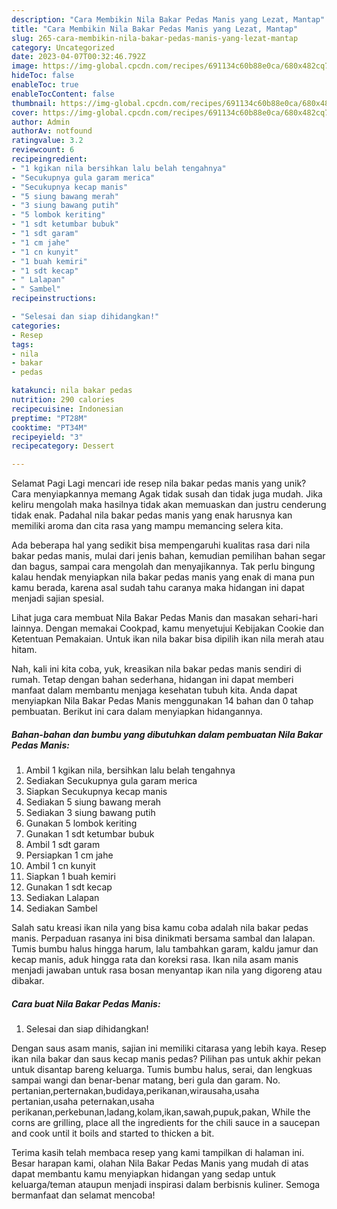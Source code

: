 ```yaml
---
description: "Cara Membikin Nila Bakar Pedas Manis yang Lezat, Mantap"
title: "Cara Membikin Nila Bakar Pedas Manis yang Lezat, Mantap"
slug: 265-cara-membikin-nila-bakar-pedas-manis-yang-lezat-mantap
category: Uncategorized
date: 2023-04-07T00:32:46.792Z
image: https://img-global.cpcdn.com/recipes/691134c60b88e0ca/680x482cq70/nila-bakar-pedas-manis-foto-resep-utama.jpg
hideToc: false
enableToc: true
enableTocContent: false
thumbnail: https://img-global.cpcdn.com/recipes/691134c60b88e0ca/680x482cq70/nila-bakar-pedas-manis-foto-resep-utama.jpg
cover: https://img-global.cpcdn.com/recipes/691134c60b88e0ca/680x482cq70/nila-bakar-pedas-manis-foto-resep-utama.jpg
author: Admin
authorAv: notfound
ratingvalue: 3.2
reviewcount: 6
recipeingredient:
- "1 kgikan nila bersihkan lalu belah tengahnya"
- "Secukupnya gula garam merica"
- "Secukupnya kecap manis"
- "5 siung bawang merah"
- "3 siung bawang putih"
- "5 lombok keriting"
- "1 sdt ketumbar bubuk"
- "1 sdt garam"
- "1 cm jahe"
- "1 cn kunyit"
- "1 buah kemiri"
- "1 sdt kecap"
- " Lalapan"
- " Sambel"
recipeinstructions:

- "Selesai dan siap dihidangkan!"
categories:
- Resep
tags:
- nila
- bakar
- pedas

katakunci: nila bakar pedas 
nutrition: 290 calories
recipecuisine: Indonesian
preptime: "PT28M"
cooktime: "PT34M"
recipeyield: "3"
recipecategory: Dessert

---
```



Selamat Pagi Lagi mencari ide resep nila bakar pedas manis yang unik? Cara menyiapkannya memang Agak tidak susah dan tidak juga mudah. Jika keliru mengolah maka hasilnya tidak akan memuaskan dan justru cenderung tidak enak. Padahal nila bakar pedas manis yang enak harusnya kan memiliki aroma dan cita rasa yang mampu memancing selera kita.


Ada beberapa hal yang sedikit bisa mempengaruhi kualitas rasa dari nila bakar pedas manis, mulai dari jenis bahan, kemudian pemilihan bahan segar dan bagus, sampai cara mengolah dan menyajikannya. Tak perlu bingung kalau hendak menyiapkan nila bakar pedas manis yang enak di mana pun kamu berada, karena asal sudah tahu caranya maka hidangan ini dapat menjadi sajian spesial.

Lihat juga cara membuat Nila Bakar Pedas Manis dan masakan sehari-hari lainnya. Dengan memakai Cookpad, kamu menyetujui Kebijakan Cookie dan Ketentuan Pemakaian. Untuk ikan nila bakar bisa dipilih ikan nila merah atau hitam.


Nah, kali ini kita coba, yuk, kreasikan nila bakar pedas manis sendiri di rumah. Tetap dengan bahan sederhana, hidangan ini dapat memberi manfaat dalam membantu menjaga kesehatan tubuh kita. Anda dapat menyiapkan Nila Bakar Pedas Manis menggunakan 14 bahan dan 0 tahap pembuatan. Berikut ini cara dalam menyiapkan hidangannya.

<!--inarticleads1-->

##### Bahan-bahan dan bumbu yang dibutuhkan dalam pembuatan Nila Bakar Pedas Manis:

1. Ambil 1 kgikan nila, bersihkan lalu belah tengahnya
1. Sediakan Secukupnya gula garam merica
1. Siapkan Secukupnya kecap manis
1. Sediakan 5 siung bawang merah
1. Sediakan 3 siung bawang putih
1. Gunakan 5 lombok keriting
1. Gunakan 1 sdt ketumbar bubuk
1. Ambil 1 sdt garam
1. Persiapkan 1 cm jahe
1. Ambil 1 cn kunyit
1. Siapkan 1 buah kemiri
1. Gunakan 1 sdt kecap
1. Sediakan  Lalapan
1. Sediakan  Sambel


Salah satu kreasi ikan nila yang bisa kamu coba adalah nila bakar pedas manis. Perpaduan rasanya ini bisa dinikmati bersama sambal dan lalapan. Tumis bumbu halus hingga harum, lalu tambahkan garam, kaldu jamur dan kecap manis, aduk hingga rata dan koreksi rasa. Ikan nila asam manis menjadi jawaban untuk rasa bosan menyantap ikan nila yang digoreng atau dibakar. 

<!--inarticleads2-->

##### Cara buat Nila Bakar Pedas Manis:


1. Selesai dan siap dihidangkan!

Dengan saus asam manis, sajian ini memiliki citarasa yang lebih kaya. Resep ikan nila bakar dan saus kecap manis pedas? Pilihan pas untuk akhir pekan untuk disantap bareng keluarga. Tumis bumbu halus, serai, dan lengkuas sampai wangi dan benar-benar matang, beri gula dan garam. No. pertanian,perternakan,budidaya,perikanan,wirausaha,usaha pertanian,usaha peternakan,usaha perikanan,perkebunan,ladang,kolam,ikan,sawah,pupuk,pakan, While the corns are grilling, place all the ingredients for the chili sauce in a saucepan and cook until it boils and started to thicken a bit. 

Terima kasih telah membaca resep yang kami tampilkan di halaman ini. Besar harapan kami, olahan Nila Bakar Pedas Manis yang mudah di atas dapat membantu kamu menyiapkan hidangan yang sedap untuk keluarga/teman ataupun menjadi inspirasi dalam berbisnis kuliner. Semoga bermanfaat dan selamat mencoba!
